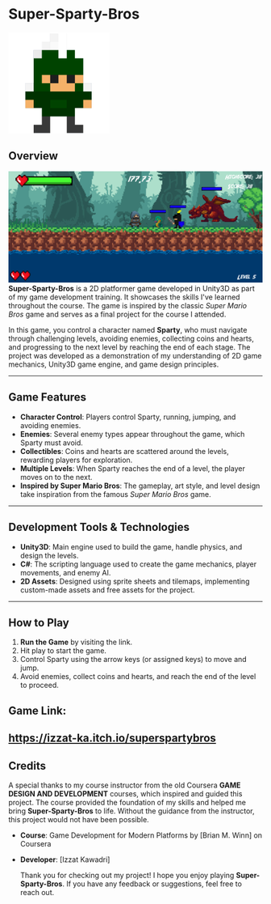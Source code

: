 # Super-Sparty-Bros

<p >
  <img src="./Sparty.png" alt="Sparty" height="200"/>
</p>

## Overview
![Screenshot Image](/Screenshot.png)
**Super-Sparty-Bros** is a 2D platformer game developed in Unity3D as part of my game development training. It showcases the skills I've learned throughout the course. The game is inspired by the classic *Super Mario Bros* game and serves as a final project for the course I attended.

 In this game, you control a character named **Sparty**, who must navigate through challenging levels, avoiding enemies, collecting coins and hearts, and progressing to the next level by 
 reaching the end of each stage. The project was developed as a demonstration of my understanding of 2D game mechanics, Unity3D game engine, and game design principles.

---
## Game Features
- **Character Control**: Players control Sparty, running, jumping, and avoiding enemies.
- **Enemies**: Several enemy types appear throughout the game, which Sparty must avoid.
- **Collectibles**: Coins and hearts are scattered around the levels, rewarding players for exploration.
- **Multiple Levels**: When Sparty reaches the end of a level, the player moves on to the next.
- **Inspired by Super Mario Bros**: The gameplay, art style, and level design take inspiration from the famous *Super Mario Bros* game.
---
## Development Tools & Technologies
- **Unity3D**: Main engine used to build the game, handle physics, and design the levels.
- **C#**: The scripting language used to create the game mechanics, player movements, and enemy AI.
- **2D Assets**: Designed using sprite sheets and tilemaps, implementing custom-made assets and free assets for the project.
---
## How to Play
1. **Run the Game** by visiting the link.
2. Hit play to start the game.
3. Control Sparty using the arrow keys (or assigned keys) to move and jump.
4. Avoid enemies, collect coins and hearts, and reach the end of the level to proceed.

## Game Link:
https://izzat-ka.itch.io/superspartybros
---
## Credits

A special thanks to my course instructor from the old Coursera **GAME DESIGN AND DEVELOPMENT** courses, which inspired and guided this project. The course provided the foundation of my skills and helped me bring **Super-Sparty-Bros** to life. Without the guidance from the instructor, this project would not have been possible.
- **Course**: Game Development for Modern Platforms by [Brian M. Winn] on Coursera
- **Developer**: [Izzat Kawadri]

  Thank you for checking out my project! I hope you enjoy playing **Super-Sparty-Bros**. If you have any feedback or suggestions, feel free to reach out.
